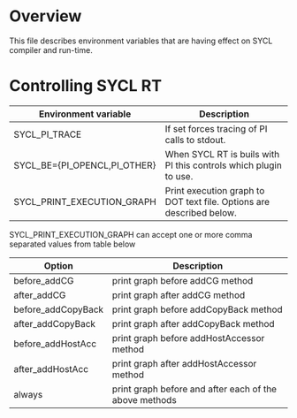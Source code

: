 # Overview

This file describes environment variables that are having effect on SYCL compiler and run-time.

# Controlling SYCL RT

| Environment variable | Description |
| ----------- | ----------- |
| SYCL_PI_TRACE | If set forces tracing of PI calls to stdout. |
| SYCL_BE={PI_OPENCL,PI_OTHER} | When SYCL RT is buils with PI this controls which plugin to use. |
| SYCL_PRINT_EXECUTION_GRAPH | Print execution graph to DOT text file. Options are described below. |

SYCL_PRINT_EXECUTION_GRAPH can accept one or more comma separated values from table below

| Option | Description |
| ------ | ----------- |
| before_addCG | print graph before addCG method |
| after_addCG | print graph after addCG method |
| before_addCopyBack | print graph before addCopyBack method |
| after_addCopyBack | print graph after addCopyBack method |
| before_addHostAcc | print graph before addHostAccessor method |
| after_addHostAcc | print graph after addHostAccessor method |
| always | print graph before and after each of the above methods |

